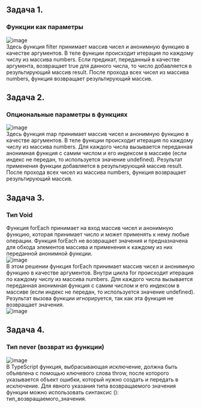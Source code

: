 ## Задача 1.   
### Функции как параметры  
![image](https://user-images.githubusercontent.com/113675674/230720951-72b67c07-0698-4b8d-bc07-859f2a6a5d69.png)  
Здесь функция filter принимает массив чисел и анонимную функцию в качестве аргументов. В теле функции происходит итерация по каждому числу из массива numbers. Если предикат, переданный в качестве аргумента, возвращает true для данного числа, то число добавляется в результирующий массив result. После прохода всех чисел из массива numbers, функция возвращает результирующий массив.  

## Задача 2.   
### Опциональные параметры в функциях  
![image](https://user-images.githubusercontent.com/113675674/230722170-7493c3c1-8b85-47d7-ba28-31832b88f36f.png)  
Здесь функция map принимает массив чисел и анонимную функцию в качестве аргументов. В теле функции происходит итерация по каждому числу из массива numbers. Для каждого числа вызывается переданная анонимная функция с самим числом и его индексом в массиве (если индекс не передан, то используется значение undefined). Результат применения функции добавляется в результирующий массив result. После прохода всех чисел из массива numbers, функция возвращает результирующий массив.  

## Задача 3.   
### Тип Void  
Функция forEach принимает на вход массив чисел и анонимную функцию, которая принимает число и может применять к нему любые операции. Функция forEach не возвращает значения и предназначена для обхода элементов массива и применения к каждому из них переданной анонимной функции.  
![image](https://user-images.githubusercontent.com/113675674/230722322-fc104138-626e-4901-b2f6-22e625bc8cff.png)  
В этом решении функция forEach принимает массив чисел и анонимную функцию в качестве аргументов. Внутри цикла for происходит итерация по каждому числу из массива numbers. Для каждого числа вызывается переданная анонимная функция с самим числом и его индексом в массиве (если индекс не передан, то используется значение undefined). Результат вызова функции игнорируется, так как эта функция не возвращает значения.  
![image](https://user-images.githubusercontent.com/113675674/230726560-eba3f9f9-4adf-4fab-b86e-a18318d7bcb1.png)   

## Задача 4.   
### Тип never (возврат из функции)   
![image](https://user-images.githubusercontent.com/113675674/230727160-8817e8c9-c9d7-47f1-954c-35d1f3b9cf69.png)  
В TypeScript функция, выбрасывающая исключение, должна быть объявлена с помощью ключевого слова throw, после которого указывается объект ошибки, который нужно создать и передать в исключение. Для явного указания типа возвращаемого значения функции можно использовать синтаксис (): тип_возвращаемого_значения.  

